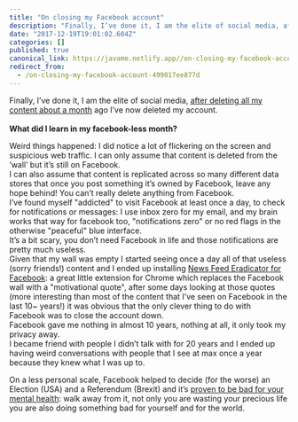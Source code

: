 ```yaml
---
title: "On closing my Facebook account"
description: "Finally, I’ve done it, I am the elite of social media, after deleting all my content about a month ago I’ve now deleted my account.\n \nWhat…"
date: "2017-12-19T19:01:02.604Z"
categories: []
published: true
canonical_link: https://javame.netlify.app//on-closing-my-facebook-account-499017ee877d
redirect_from:
  - /on-closing-my-facebook-account-499017ee877d
---
```


Finally, I’ve done it, I am the elite of social media, [after deleting all my content about a month](https://javame.netlify.app//walking-off-from-facebook-b4e7d4a6da97) ago I’ve now deleted my account.  
   
**What did I learn in my facebook-less month?**

Weird things happened: I did notice a lot of flickering on the screen and suspicious web traffic. I can only assume that content is deleted from the ‘wall’ but it’s still on Facebook.   
I can also assume that content is replicated across so many different data stores that once you post something it’s owned by Facebook, leave any hope behind! You can’t really delete anything from Facebook.   
I’ve found myself "addicted" to visit Facebook at least once a day, to check for notifications or messages: I use inbox zero for my email, and my brain works that way for facebook too, "notifications zero" or no red flags in the otherwise "peaceful" blue interface.   
It’s a bit scary, you don’t need Facebook in life and those notifications are pretty much useless.   
Given that my wall was empty I started seeing once a day all of that useless (sorry friends!) content and I ended up installing [News Feed Eradicator for Facebook](https://chrome.google.com/webstore/detail/news-feed-eradicator-for/fjcldmjmjhkklehbacihaiopjklihlgg): a great little extension for Chrome which replaces the Facebook wall with a "motivational quote", after some days looking at those quotes (more interesting than most of the content that I’ve seen on Facebook in the last 10~ years!) it was obvious that the only clever thing to do with Facebook was to close the account down.   
Facebook gave me nothing in almost 10 years, nothing at all, it only took my privacy away.   
I became friend with people I didn’t talk with for 20 years and I ended up having weird conversations with people that I see at max once a year because they knew what I was up to.

On a less personal scale, Facebook helped to decide (for the worse) an Election (USA) and a Referendum (Brexit) and it’s [proven to be bad for your mental health](https://www.theguardian.com/technology/2017/dec/15/facebook-mental-health-psychology-social-media): walk away from it, not only you are wasting your precious life you are also doing something bad for yourself and for the world.
